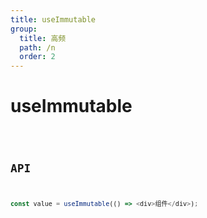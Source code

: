 ```yaml
---
title: useImmutable
group:
  title: 高频
  path: /n
  order: 2
---
```


# useImmutable

<code src="./demos/demo1.tsx"/>

## API

```typescript
const value = useImmutable(() => <div>组件</div>);
```
